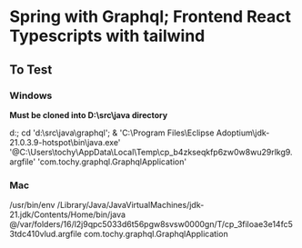 ﻿# Spring with Graphql; Frontend React Typescripts with tailwind

## To Test

### Windows
**Must be cloned into D:\src\java directory**

d:; cd 'd:\src\java\graphql'; & 'C:\Program Files\Eclipse Adoptium\jdk-21.0.3.9-hotspot\bin\java.exe' '@C:\Users\tochy\AppData\Local\Temp\cp_b4zkseqkfp6zw0w8wu29rlkg9.argfile' 'com.tochy.graphql.GraphqlApplication'

### Mac 
/usr/bin/env /Library/Java/JavaVirtualMachines/jdk-21.jdk/Contents/Home/bin/java @/var/folders/16/l2j9qpc5033d6t56pgw8svsw0000gn/T/cp_3filoae3e14fc53tdc410vlud.argfile com.tochy.graphql.GraphqlApplication
